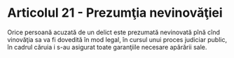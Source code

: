 # Articolul 21 - Prezumţia nevinovăţiei

Orice persoană acuzată de un delict este prezumată nevinovată pînă cînd vinovăţia sa va fi dovedită în mod legal, în cursul unui proces judiciar public, în cadrul căruia i s-au asigurat toate garanţiile necesare apărării sale.